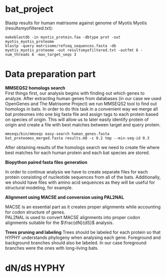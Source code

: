 # bat_project


Blastp results for human matrisome against genome of Myotis Myotis (resultsmyofiltered.txt): 

```
makeblastdb -in myotis_protein.faa -dbtype prot -out myotis_myotis_proteome 
blastp -query matrisome/refseq_sequences.fasta -db myotis_myotis_proteome -out resultsmyofiltered.txt -outfmt 6 -num_threads 6 -max_target_seqs 3
```

# Data preparation part

**MMSEQS2 homologs search** \
First things first, our analysis begins with finding out which genes to analyze. After extracting human genes from databases (in our case we used OpenGenes and The Matrisome Project) we run MMSEQS2 tool to find out homologs in bats. In order to do this task in a convenient way we merge all bat proteomes into one big fasta file and assign tags to each protein based on species of origin. This will allow us to later easily identify protein of origin and create a file with best matches between target and query protein. 

```
mmseqs/bin/mmseqs easy-search human_genes.fasta bat_proteomes_merged.fasta results.m8 -c 0.2 tmp --min-seq-id 0.3 
```
After obtaining results of the homologs search we need to create file where best matches for each human protein and each bat species are stored. 

**Biopython paired fasta files generation**

In order to continue analysis we have to create separate files for each protein consisting of nucleotide sequences from all of the bats. Additionally, we should have files with amino acid sequences as they will be useful for structural modeling, for example.

**Alignment using MACSE and conversion using PAL2NAL**

MACSE is an essential part as it creates proper alignments while accounting for codon structure of genes. \
PAL2NAL is used to convert MACSE alignments into proper codon alignments suitable for the $\frac{dN}{dS}$ analysis.

**Trees pruning and labeling**
Trees should be labeled for each protein so that HYPHY understands phylogeny when analysing each gene. Foreground and background branches should also be labeled. In our case foreground branches were the ones with long-living bats.

# dN/dS HYPHY

